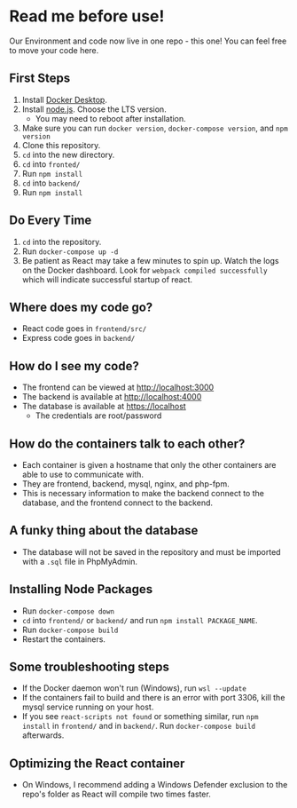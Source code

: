 # Read me before use!

Our Environment and code now live in one repo - this one!
You can feel free to move your code here.

## First Steps
1. Install [Docker Desktop](https://www.docker.com/products/docker-desktop/).
1. Install [node.js](https://nodejs.org/en). Choose the LTS version.
    - You may need to reboot after installation.
1. Make sure you can run `docker version`, `docker-compose version`, and `npm version`
1. Clone this repository.
1. `cd` into the new directory.
1. `cd` into `fronted/`
1. Run `npm install`
1. `cd` into `backend/`
1. Run `npm install`

## Do Every Time
1. `cd` into the repository.
1. Run `docker-compose up -d`
1. Be patient as React may take a few minutes to spin up. Watch the logs on the Docker dashboard. Look for `webpack compiled successfully` which will indicate successful startup of react.

## Where does my code go?
- React code goes in `frontend/src/`
- Express code goes in `backend/`

## How do I see my code?
- The frontend can be viewed at [http://localhost:3000](http://localhost:3000)
- The backend is available at [http://localhost:4000](http://localhost:4000)
- The database is available at [https://localhost](https://localhost)
    - The credentials are root/password

## How do the containers talk to each other?
- Each container is given a hostname that only the other containers are able to use to communicate with.
- They are frontend, backend, mysql, nginx, and php-fpm.
- This is necessary information to make the backend connect to the database, and the frontend connect to the backend.

## A funky thing about the database
- The database will not be saved in the repository and must be imported with a `.sql` file in PhpMyAdmin.

## Installing Node Packages
- Run `docker-compose down`
- `cd` into `frontend/` or `backend/` and run `npm install PACKAGE_NAME`.
- Run `docker-compose build`
- Restart the containers.

## Some troubleshooting steps
- If the Docker daemon won't run (Windows), run `wsl --update`
- If the containers fail to build and there is an error with port 3306, kill the mysql service running on your host.
- If you see `react-scripts not found` or something similar, run `npm install` in `frontend/` and in `backend/`. Run `docker-compose build` afterwards.

## Optimizing the React container
- On Windows, I recommend adding a Windows Defender exclusion to the repo's folder as React will compile two times faster.
